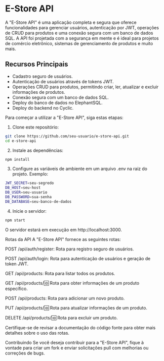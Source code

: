 # E-Store API

A "E-Store API" é uma aplicação completa e segura que oferece funcionalidades para gerenciar usuários, autenticação por JWT, operações de CRUD para produtos e uma conexão segura com um banco de dados SQL. A API foi projetada com a segurança em mente e é ideal para projetos de comércio eletrônico, sistemas de gerenciamento de produtos e muito mais.

## Recursos Principais

- Cadastro seguro de usuários.
- Autenticação de usuários através de tokens JWT.
- Operações CRUD para produtos, permitindo criar, ler, atualizar e excluir informações de produtos.
- Conexão segura com um banco de dados SQL.
- Deploy do banco de dados no ElephantSQL.
- Deploy do backend no Cyclic.

Para começar a utilizar a "E-Store API", siga estas etapas:

1. Clone este repositório:

```bash
git clone https://github.com/seu-usuario/e-store-api.git
cd e-store-api
```
2. Instale as dependências:

```bash
npm install
```
3. Configure as variáveis de ambiente em um arquivo .env na raiz do projeto. Exemplo:

```bash
JWT_SECRET=seu-segredo
DB_HOST=seu-host
DB_USER=seu-usuario
DB_PASSWORD=sua-senha
DB_DATABASE=seu-banco-de-dados
```
4. Inicie o servidor:

```bash
npm start
```

O servidor estará em execução em http://localhost:3000.

Rotas da API
A "E-Store API" fornece as seguintes rotas:

POST /api/auth/register: Rota para registro seguro de usuários.

POST /api/auth/login: Rota para autenticação de usuários e geração de token JWT.

GET /api/products: Rota para listar todos os produtos.

GET /api/products/:id: Rota para obter informações de um produto específico.

POST /api/products: Rota para adicionar um novo produto.

PUT /api/products/:id: Rota para atualizar informações de um produto.

DELETE /api/products/:id: Rota para excluir um produto.

Certifique-se de revisar a documentação do código fonte para obter mais detalhes sobre o uso das rotas.

Contribuindo
Se você deseja contribuir para a "E-Store API", fique à vontade para criar um fork e enviar solicitações pull com melhorias ou correções de bugs.